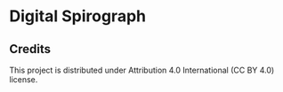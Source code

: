 # Digital Spirograph

## Credits
This project is distributed under Attribution 4.0 International (CC BY 4.0) license.
